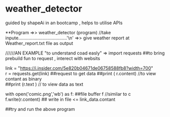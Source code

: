# weather_detector
guided by shapeAi in an bootcamp , helps to utilise APIs

**Program  =>> weather_detector (program) //take inpute......................................'\n'
               =>> give weather report at Weather_report.txt file as output
               
               

//////AN EXAMPLE "to understand coad easly"
=>
 import requests  ##to bring prebuild fun to request , interect with websits
 
 link = "https://i.insider.com/5e820b04671de06758588fb8?width=700"  
r  = requests.get(link)  ##request to get data 
 ##print ( r.content) //to view contant as binary  
 ##print (r.text ) // to view data as text
 
 with open('comic.png','wb') as f: ##file buffer f  //similar to c
  f.write(r.content) ## write in file  <= link_data.contant
  
  ##try and run the above program
